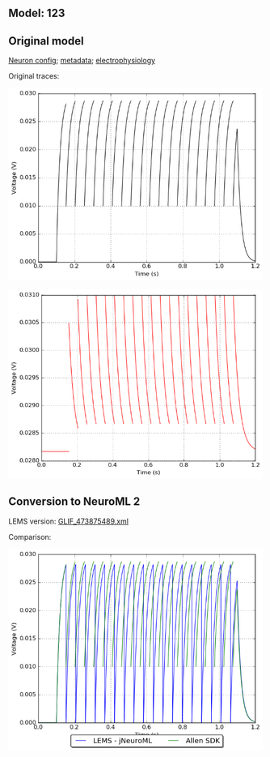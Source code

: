 ## Model: 123



## Original model

[Neuron config](neuron_config.json); [metadata](model_metadata.json); [electrophysiology](ephys_sweeps.json)

Original traces:

![Original](MembranePotential_120pA.png)

![Threshold](Threshold_120pA.png)

## Conversion to NeuroML 2

LEMS version: [GLIF_473875489.xml](GLIF_473875489.xml)

Comparison:

![Comparison](Comparison_120pA.png)




